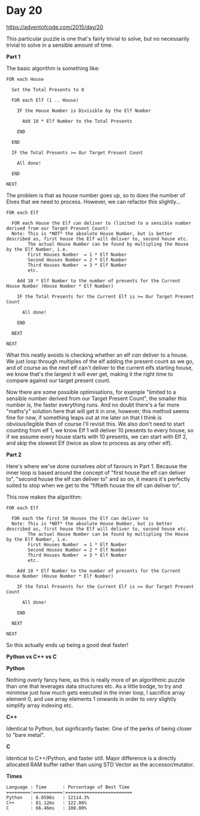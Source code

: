# Day 20

https://adventofcode.com/2015/day/20

This particular puzzle is one that's fairly trivial to solve, but no necessarily trivial to solve in a sensible amount of time.

**Part 1**

The basic algorithm is something like:

    FOR each House

      Set the Total Presents to 0

      FOR each Elf (1 .. House)

        IF the House Number is Divisible by the Elf Number
        
          Add 10 * Elf Number to the Total Presents
          
        END

      END

      IF the Total Presents >= Our Target Present Count
      
        All done!

      END

    NEXT

The problem is that as house number goes up, so to does the number of Elves that we need to process.  However, we can refactor this slightly...

    FOR each Elf
    
      FOR each House the Elf can deliver to (limited to a sensible number derived from our Target Present Count)
      Note: This is *NOT* the absolute House Number, but is better described as, first house the Elf will deliver to, second house etc.
            The actual House Number can be found by multipling the House by the Elf Number, i.e.
            First Houses Number  = 1 * Elf Number
            Second Houses Number = 2 * Elf Number
            Third Houses Number  = 3 * Elf Number
            etc.

        Add 10 * Elf Number to the number of presents for the Current House Number (House Number * Elf Number)
        
        IF the Total Presents for the Current Elf is >= Our Target Present Count

          All done!

        END
        
      NEXT
      
    NEXT

What this neatly avoids is checking whether an elf *can* deliver to a house.  We just loop through multiples of the elf adding the present count as we go, and of course as the next elf can't deliver to the current elfs starting house, we know that's the largest it will ever get, making it the right time to compare against our target present count.

Now there are some possible optimisations, for example "limited to a sensible number derived from our Target Present Count", the smaller this number is, the faster everything runs.  And no doubt there's a far more "maths'y" solution here that will get it in one, however, this method seems fine for now, if something leaps out at me later on that I think is obvious/legible then of course I'll revisit this.  We also don't need to start counting from elf 1, we know Elf 1 will deliver 10 presents to every house, so if we assume every house starts with 10 presents, we can start with Elf 2, and skip the slowest Elf (twice as slow to process as any other elf).

**Part 2**

Here's where we've done ourselves *alot* of favours in Part 1.  Because the inner loop is based around the concept of "first house the elf can deliver to", "second house the elf can deliver to" and so on, it means it's perfectly suited to stop when we get to the "fiftieth house the elf can deliver to".

This now makes the algorithm:

    FOR each Elf
    
      FOR each the first 50 Houses the Elf can deliver to
      Note: This is *NOT* the absolute House Number, but is better described as, first house the Elf will deliver to, second house etc.
            The actual House Number can be found by multipling the House by the Elf Number, i.e.
            First Houses Number  = 1 * Elf Number
            Second Houses Number = 2 * Elf Number
            Third Houses Number  = 3 * Elf Number
            etc.

        Add 10 * Elf Number to the number of presents for the Current House Number (House Number * Elf Number)
        
        IF the Total Presents for the Current Elf is >= Our Target Present Count

          All done!

        END
        
      NEXT
      
    NEXT

So this actually ends up being a good deal faster!

**Python vs C++ vs C**

**Python**

Nothing overly fancy here, as this is really more of an algorithmic puzzle than one that leverages data structures etc.  As a little bodge, to try and minimise just how much gets executed in the inner loop, I sacrifice array element 0, and use array elements 1 onwards in order to *very* slightly simplify array indexing etc.

**C++**

Identical to Python, but signficantly faster.  One of the perks of being closer to "bare metal".

**C**

Identical to C++/Python, and faster still.  Major difference is a directly allocated RAM buffer rather than using STD Vector as the accessor/mutator.

**Times**

    Language : Time      : Percentage of Best Time
    =========:===========:=========================
    Python   : 8.0506s   : 12114.3%
    C++      : 81.12ms   : 122.06%
    C        : 66.46ms   : 100.00%
